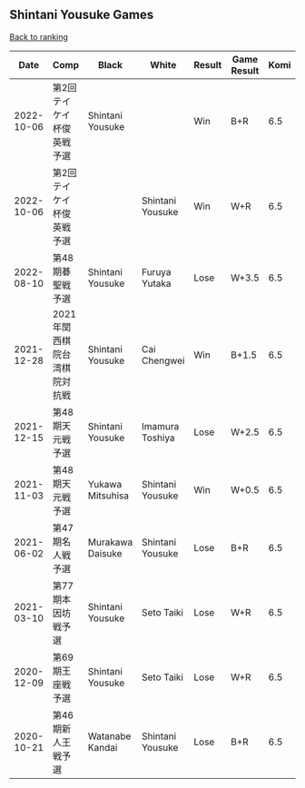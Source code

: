 ## Shintani Yousuke Games

[Back to ranking](../../index.md)




| **Date** | **Comp** | **Black** | **White** | **Result** | **Game Result** | **Komi** | **Rating** | **Diff** | 
| --- | --- | --- | --- | --- | --- | --- | --- | --- |
| 2022-10-06 | 第2回テイケイ杯俊英戦予選 | Shintani Yousuke |  | Win | B+R | 6.5 | 2662 | 0 | 
| 2022-10-06 | 第2回テイケイ杯俊英戦予選 |  | Shintani Yousuke | Win | W+R | 6.5 | 2662 | -62 | 
| 2022-08-10 | 第48期碁聖戦予選 | Shintani Yousuke | Furuya Yutaka | Lose | W+3.5 | 6.5 | 2724 | 0 | 
| 2021-12-28 | 2021年関西棋院台湾棋院対抗戦 | Shintani Yousuke | Cai Chengwei | Win | B+1.5 | 6.5 | 2724 | 395 | 
| 2021-12-15 | 第48期天元戦予選 | Shintani Yousuke | Imamura Toshiya | Lose | W+2.5 | 6.5 | 2329 | -246 | 
| 2021-11-03 | 第48期天元戦予選 | Yukawa Mitsuhisa | Shintani Yousuke | Win | W+0.5 | 6.5 | 2575 | 140 | 
| 2021-06-02 | 第47期名人戦予選 | Murakawa Daisuke | Shintani Yousuke | Lose | B+R | 6.5 | 2435 | 0 | 
| 2021-03-10 | 第77期本因坊戦予選 | Shintani Yousuke | Seto Taiki | Lose | W+R | 6.5 | 2435 | 0 | 
| 2020-12-09 | 第69期王座戦予選 | Shintani Yousuke | Seto Taiki | Lose | W+R | 6.5 | 2435 | 0 | 
| 2020-10-21 | 第46期新人王戦予選 | Watanabe Kandai | Shintani Yousuke | Lose | B+R | 6.5 | 2435 | missing |




